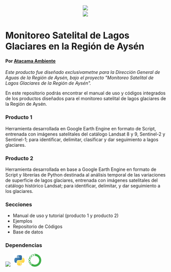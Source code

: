 <div id="header" align="center">
   <img src="https://user-images.githubusercontent.com/97610610/203412070-8d94116c-025f-4f43-8388-d20c19e736b0.jpg" height="120" hspace="150"/>&nbsp;
   <img src="https://user-images.githubusercontent.com/97610610/203411575-242eb74e-691e-4925-a9d7-cb59b799d603.png" height="110" hspace="150"/>&nbsp; 
    </div>

# Monitoreo Satelital de Lagos Glaciares en la Región de Aysén
#### Por <a href='https://www.atacamamb.com/'>Atacama Ambiente</a>
*Este producto fue diseñado exclusivametne para la Dirección General de Aguas de la Región de Aysén, bajo el proyecto "Monitoreo Satelital de Lagos Glaciares de la Región de Aysén".* 

En este repositorio podrás encontrar el manual de uso y códigos integrados de los productos diseñados para el monitoreo satelital de lagos glaciares de la Región de Aysén. 

### Producto 1
Herramienta desarrollada en Google Earth Engine en formato de Script, entrenada con imágenes satelitales del catálogo Landsat 8 y 9, Sentinel-2 y Sentinel-1; para identificar, delimitar, clasificar y dar seguimiento a lagos glaciares. 

### Producto 2
Herramienta desarrollada en base a Google Earth Engine en formato de Script y librerías de Python destinada al análisis temporal de las variaciones de superficie de lagos glaciares, entrenada con imágenes satelitales del catálogo histórico Landsat; para identificar, delimitar, y dar seguimiento a los glaciares.



### Secciones
- Manual de uso y tutorial (producto 1 y producto 2)
- Ejemplos
- Repositorio de Códigos
- Base de datos

### Dependencias

<div id="header">
  
</div>

<div>
<img src="https://user-images.githubusercontent.com/97610610/203406899-bd2e8e91-fc6c-40f8-9f71-a8c5a545ad92.png" width="40"/>&nbsp;
<img src="https://github.com/devicons/devicon/blob/master/icons/python/python-original.svg" title="Python" alt="Python" width="40" height="40"/>&nbsp;  
<img src="https://github.com/devicons/devicon/blob/master/icons/anaconda/anaconda-original.svg" title="anaconda" alt="anaconda" width="40" height="40"/>&nbsp;
</div>

